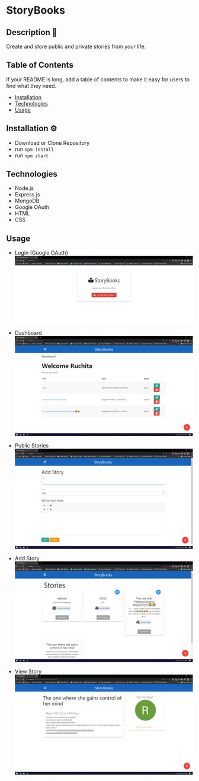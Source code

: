 # StoryBooks

## Description 📝

Create and store public and private stories from your life.

## Table of Contents

If your README is long, add a table of contents to make it easy for users to find what they need.

- [Installation](#installation)
- [Technologies](#technologies)
- [Usage](#usage)

## Installation  ⚙

- Download or Clone Repository
- run `npm install`
- run `npm start`

## Technologies

- Node.js
- Express.js
- MongoDB
- Google OAuth
- HTML
- CSS

## Usage

- Login (Google OAuth)
![image](assets/images/Screenshot%20(1).png)

- Dashboard
![image](assets/images/Screenshot%20(2).png)

- Public Stories
![image](assets/images/Screenshot%20(3).png)

- Add Story
![image](assets/images/Screenshot%20(4).png)

- View Story
![image](assets/images/Screenshot%20(5).png)
